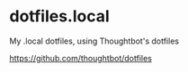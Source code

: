 dotfiles.local
==============

My .local dotfiles, using Thoughtbot's dotfiles

https://github.com/thoughtbot/dotfiles
